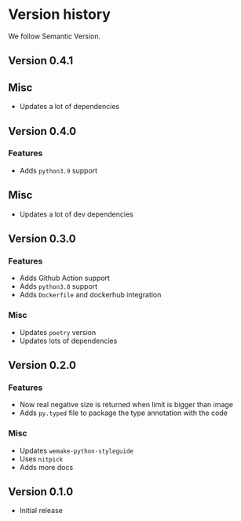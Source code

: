 # Version history

We follow Semantic Version.


## Version 0.4.1

## Misc

- Updates a lot of dependencies


## Version 0.4.0

### Features

- Adds `python3.9` support

## Misc

- Updates a lot of dev dependencies


## Version 0.3.0

### Features

- Adds Github Action support
- Adds `python3.8` support
- Adds `Dockerfile` and dockerhub integration

### Misc

- Updates `poetry` version
- Updates lots of dependencies


## Version 0.2.0

### Features

- Now real negative size is returned when limit is bigger than image
- Adds `py.typed` file to package the type annotation with the code

### Misc

- Updates `wemake-python-styleguide`
- Uses `nitpick`
- Adds more docs


## Version 0.1.0

- Initial release
